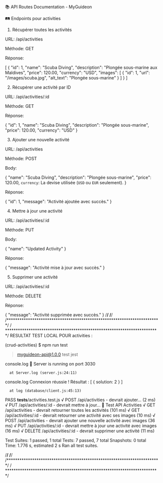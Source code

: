 📚 API Routes Documentation - MyGuideon

🛤️ Endpoints pour activities

1. Récupérer toutes les activités

URL: /api/activities

Méthode: GET

Réponse:

[
  {
    "id": 1,
    "name": "Scuba Diving",
    "description": "Plongée sous-marine aux Maldives",
    "price": 120.00,
    "currency": "USD",
    "images": [
      {
        "id": 1,
        "url": "/images/scuba.jpg",
        "alt_text": "Plongée sous-marine"
      }
    ]
  }
]

2. Récupérer une activité par ID

URL: /api/activities/:id

Méthode: GET

Réponse:

{
  "id": 1,
  "name": "Scuba Diving",
  "description": "Plongée sous-marine",
  "price": 120.00,
  "currency": "USD"
}

3. Ajouter une nouvelle activité

URL: /api/activities

Méthode: POST

Body:

{
  "name": "Scuba Diving",
  "description": "Plongée sous-marine",
  "price": 120.00,
  `currency`: La devise utilisée (`USD` ou `EUR` seulement).
}

Réponse:

{
  "id": 1,
  "message": "Activité ajoutée avec succès."
}

4. Mettre à jour une activité

URL: /api/activities/:id

Méthode: PUT

Body:

{
  "name": "Updated Activity"
}

Réponse:

{
  "message": "Activité mise à jour avec succès."
}

5. Supprimer une activité

URL: /api/activities/:id

Méthode: DELETE

Réponse:

{
  "message": "Activité supprimée avec succès."
}
/************************************************************************/
/************************************************************************/
/************************************************************************/
/ ************************************************************************/
RESULTAT TEST LOCAL POUR activities : 

 (crud-activities)
$ npm run test

> myguideon-api@1.0.0 test
> jest

  console.log
    🚀 Server is running on port 3030

      at Server.log (server.js:24:11)

  console.log
    Connexion réussie ! Résultat : [ { solution: 2 } ]

      at log (database/client.js:45:13)

 PASS  __tests__/activities.test.js
  √ POST /api/activities - devrait ajouter... (2 ms)
  √ PUT /api/activities/:id - devrait mettre à jour...
  📌 Test API Activities
    √ GET /api/activities - devrait retourner toutes les activités (101 ms)
    √ GET /api/activities/:id - devrait retourner une activité avec ses images (10 ms)
    √ POST /api/activities - devrait ajouter une nouvelle activité avec images (36 ms)
    √ PUT /api/activities/:id - devrait mettre à jour une activité avec images (16 ms)
    √ DELETE /api/activities/:id - devrait supprimer une activité (11 ms)

Test Suites: 1 passed, 1 total
Tests:       7 passed, 7 total
Snapshots:   0 total
Time:        1.776 s, estimated 2 s
Ran all test suites.

/************************************************************************/
/************************************************************************/
/************************************************************************/
/ ************************************************************************/